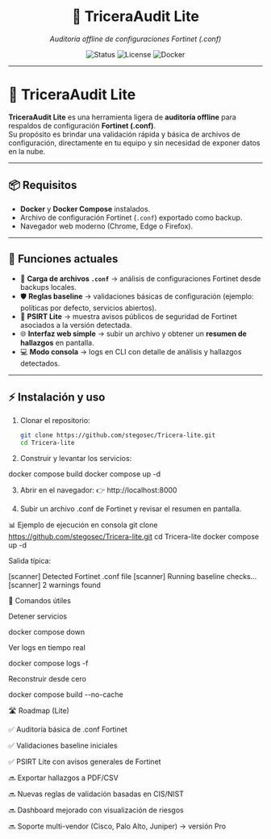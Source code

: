 <!-- HERO -->
<div align="center">
  <h1>🦕 TriceraAudit Lite</h1>
  <p><em>Auditoría offline de configuraciones Fortinet (.conf)</em></p>

  <!-- Badges -->
  <p>
    <img alt="Status" src="https://img.shields.io/badge/status-stable-brightgreen?style=for-the-badge">
    <img alt="License" src="https://img.shields.io/badge/license-MIT-blue?style=for-the-badge">
    <img alt="Docker" src="https://img.shields.io/badge/Docker-ready-0db7ed?style=for-the-badge&logo=docker&logoColor=white">
  </p>
</div>

---

# 🦕 TriceraAudit Lite  

**TriceraAudit Lite** es una herramienta ligera de **auditoría offline** para respaldos de configuración **Fortinet (.conf)**.  
Su propósito es brindar una validación rápida y básica de archivos de configuración, directamente en tu equipo y sin necesidad de exponer datos en la nube.  

---

## 📦 Requisitos  

- **Docker** y **Docker Compose** instalados.  
- Archivo de configuración Fortinet (`.conf`) exportado como backup.  
- Navegador web moderno (Chrome, Edge o Firefox).  

---

## 🚀 Funciones actuales  

- 📂 **Carga de archivos `.conf`** → análisis de configuraciones Fortinet desde backups locales.  
- 🛡️ **Reglas baseline** → validaciones básicas de configuración (ejemplo: políticas por defecto, servicios abiertos).  
- 📢 **PSIRT Lite** → muestra avisos públicos de seguridad de Fortinet asociados a la versión detectada.  
- 🌐 **Interfaz web simple** → subir un archivo y obtener un **resumen de hallazgos** en pantalla.  
- 💻 **Modo consola** → logs en CLI con detalle de análisis y hallazgos detectados.  

---

## ⚡ Instalación y uso  

1. Clonar el repositorio:  
   ```bash
   git clone https://github.com/stegosec/Tricera-lite.git
   cd Tricera-lite

2. Construir y levantar los servicios:

docker compose build
docker compose up -d


3. Abrir en el navegador:
👉 http://localhost:8000

4. Subir un archivo .conf de Fortinet y revisar el resumen en pantalla.

📊 Ejemplo de ejecución en consola
git clone https://github.com/stegosec/Tricera-lite.git
cd Tricera-lite
docker compose up -d


Salida típica:

[scanner] Detected Fortinet .conf file
[scanner] Running baseline checks...
[scanner] 2 warnings found

🔧 Comandos útiles

Detener servicios

docker compose down


Ver logs en tiempo real

docker compose logs -f


Reconstruir desde cero

docker compose build --no-cache

🛣️ Roadmap (Lite)

✅ Auditoría básica de .conf Fortinet

✅ Validaciones baseline iniciales

✅ PSIRT Lite con avisos generales de Fortinet

🔜 Exportar hallazgos a PDF/CSV

🔜 Nuevas reglas de validación basadas en CIS/NIST

🔜 Dashboard mejorado con visualización de riesgos

🔜 Soporte multi-vendor (Cisco, Palo Alto, Juniper) → versión Pro
